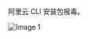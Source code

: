 阿里云 CLI 安装包报毒。

![Image 1](https://files.e5n.cc/media_attachments/files/115/022/932/508/924/548/original/56f9a45cab75252f.png)